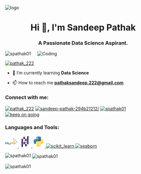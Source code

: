 ![logo](https://images.squarespace-cdn.com/content/v1/6047ca3c6bae4359c8fdca85/1615321348433-U0P7ALKF0CLK5X6EJKT7/Google_Cloud_DataAnalytics-Bannergif.gif?format=2500w)


<h1 align="center">Hi 👋, I'm Sandeep Pathak</h1>
<h3 align="center">A Passionate Data Science Aspirant.</h3>

<img align="right" alt="Coding" width="400" src="https://user-images.githubusercontent.com/55389276/140866485-8fb1c876-9a8f-4d6a-98dc-08c4981eaf70.gif">

<p align="left"> <img src="https://komarev.com/ghpvc/?username=spathak01&label=Profile%20views&color=0e75b6&style=flat" alt="spathak01" /> </p>

<p align="left"> <a href="https://twitter.com/pathak_222" target="blank"><img src="https://img.shields.io/twitter/follow/pathak_222?logo=twitter&style=for-the-badge" alt="pathak_222" /></a> </p>

- 🌱 I’m currently learning **Data Science**

- 📫 How to reach me **pathaksandeep.222@gmail.com**

<h3 align="left">Connect with me:</h3>
<p align="left">
<a href="https://twitter.com/pathak_222" target="blank"><img align="center" src="https://raw.githubusercontent.com/rahuldkjain/github-profile-readme-generator/master/src/images/icons/Social/twitter.svg" alt="pathak_222" height="30" width="40" /></a>
<a href="https://linkedin.com/in/sandeep-pathak-294b21212/" target="blank"><img align="center" src="https://raw.githubusercontent.com/rahuldkjain/github-profile-readme-generator/master/src/images/icons/Social/linked-in-alt.svg" alt="sandeep-pathak-294b21212/" height="30" width="40" /></a>
<a href="https://kaggle.com/spathak01" target="blank"><img align="center" src="https://raw.githubusercontent.com/rahuldkjain/github-profile-readme-generator/master/src/images/icons/Social/kaggle.svg" alt="spathak01" height="30" width="40" /></a>
<a href="https://www.youtube.com/c/keep on going" target="blank"><img align="center" src="https://raw.githubusercontent.com/rahuldkjain/github-profile-readme-generator/master/src/images/icons/Social/youtube.svg" alt="keep on going" height="30" width="40" /></a>
</p>

<h3 align="left">Languages and Tools:</h3>
<p align="left"> <a href="https://www.mysql.com/" target="_blank" rel="noreferrer"> <img src="https://raw.githubusercontent.com/devicons/devicon/master/icons/mysql/mysql-original-wordmark.svg" alt="mysql" width="40" height="40"/> </a> <a href="https://pandas.pydata.org/" target="_blank" rel="noreferrer"> <img src="https://raw.githubusercontent.com/devicons/devicon/2ae2a900d2f041da66e950e4d48052658d850630/icons/pandas/pandas-original.svg" alt="pandas" width="40" height="40"/> </a> <a href="https://www.python.org" target="_blank" rel="noreferrer"> <img src="https://raw.githubusercontent.com/devicons/devicon/master/icons/python/python-original.svg" alt="python" width="40" height="40"/> </a> <a href="https://scikit-learn.org/" target="_blank" rel="noreferrer"> <img src="https://upload.wikimedia.org/wikipedia/commons/0/05/Scikit_learn_logo_small.svg" alt="scikit_learn" width="40" height="40"/> </a> <a href="https://seaborn.pydata.org/" target="_blank" rel="noreferrer"> <img src="https://seaborn.pydata.org/_images/logo-mark-lightbg.svg" alt="seaborn" width="40" height="40"/> </a> </p>

<p><img align="left" src="https://github-readme-stats.vercel.app/api/top-langs?username=spathak01&show_icons=true&locale=en&layout=compact" alt="spathak01" /></p>

<p>&nbsp;<img align="center" src="https://github-readme-stats.vercel.app/api?username=spathak01&show_icons=true&locale=en" alt="spathak01" /></p>

<p><img align="center" src="https://github-readme-streak-stats.herokuapp.com/?user=spathak01&" alt="spathak01" /></p>
